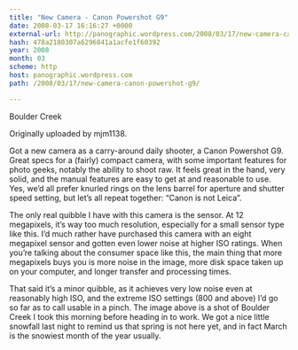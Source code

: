 ```yaml
---
title: "New Camera - Canon Powershot G9"
date: 2008-03-17 16:16:27 +0000
external-url: http://panographic.wordpress.com/2008/03/17/new-camera-canon-powershot-g9/
hash: 478a2180307a6296841a1acfe1f60392
year: 2008
month: 03
scheme: http
host: panographic.wordpress.com
path: /2008/03/17/new-camera-canon-powershot-g9/

---
```


  

Boulder Creek

Originally uploaded by mjm1138.


Got a new camera as a carry-around daily shooter, a Canon Powershot G9.  Great specs for a (fairly) compact camera, with some important features for photo geeks, notably the ability to shoot raw.  It feels great in the hand, very solid, and the manual features are easy to get at and reasonable to use.  Yes, we’d all prefer knurled rings on the lens barrel for aperture and shutter speed setting, but let’s all repeat together: “Canon is not Leica”.

The only real quibble I have with this camera is the sensor.  At 12 megapixels, it’s way too much resolution, especially for a small sensor type like this.  I’d much rather have purchased this camera with an eight megapixel sensor and gotten even lower noise at higher ISO ratings.  When you’re talking about the consumer space like this, the main thing that more megapixels buys you is more noise in the image, more disk space taken up on your computer, and longer transfer and processing times.

That said it’s a minor quibble, as it achieves very low noise even at reasonably high ISO, and the extreme ISO settings (800 and above) I’d go so far as to call usable in a pinch. The image above is a shot of Boulder Creek I took this morning before heading in to work.  We got a nice little snowfall last night to remind us that spring is not here yet, and in fact March is the snowiest month of the year usually.

       
